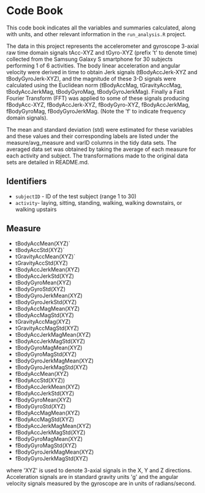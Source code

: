 # Code Book

This code book indicates all the variables and summaries calculated, along with units, and other relevant information in the `run_analysis.R` project. 


The data in this project represents the accelerometer and gyroscope 3-axial raw time domain signals tAcc-XYZ and tGyro-XYZ (prefix 't' to denote time) collected from the Samsung Galaxy S smartphone for 30 subjects performing 1 of 6 activities. The body linear acceleration and angular velocity were derived in time to obtain Jerk signals (tBodyAccJerk-XYZ and tBodyGyroJerk-XYZ), and the magnitude of these 3-D signals were calculated using the Euclidean norm (tBodyAccMag, tGravityAccMag, tBodyAccJerkMag, tBodyGyroMag, tBodyGyroJerkMag). Finally a Fast Fourier Transform (FFT) was applied to some of these signals producing fBodyAcc-XYZ, fBodyAccJerk-XYZ, fBodyGyro-XYZ, fBodyAccJerkMag, fBodyGyroMag, fBodyGyroJerkMag. (Note the 'f' to indicate frequency domain signals).


The mean and standard deviation (std) were estimated for these variables and these values and their corresponding labels are listed under the measure/avg_measure and varID columns in the tidy data sets. The averaged data set was obtained by taking the average of each measure for each activity and subject. The transformations made to the original data sets are detailed in README.md.


## Identifiers
* `subjectID` - ID of the test subject (range 1 to 30)
* `activity`- laying, sitting, standing, walking, walking downstairs, or walking upstairs


## Measure
* tBodyAccMean(XYZ)`
* tBodyAccStd(XYZ)`
* tGravityAccMean(XYZ)`
* tGravityAccStd(XYZ)
* tBodyAccJerkMean(XYZ)
* tBodyAccJerkStd(XYZ)
* tBodyGyroMean(XYZ)
* tBodyGyroStd(XYZ)
* tBodyGyroJerkMean(XYZ)
* tBodyGyroJerkStd(XYZ)
* tBodyAccMagMean(XYZ)
* tBodyAccMagStd(XYZ)
* tGravityAccMag(XYZ)
* tGravityAccMagStd(XYZ)
* tBodyAccJerkMagMean(XYZ)
* tBodyAccJerkMagStd(XYZ)
* tBodyGyroMagMean(XYZ)
* tBodyGyroMagStd(XYZ)
* tBodyGyroJerkMagMean(XYZ)
* tBodyGyroJerkMagStd(XYZ)
* fBodyAccMean(XYZ)
* fBodyAccStd(XYZ))
* fBodyAccJerkMean(XYZ)
* fBodyAccJerkStd(XYZ)
* fBodyGyroMean(XYZ)
* fBodyGyroStd(XYZ)
* fBodyAccMagMean(XYZ)
* fBodyAccMagStd(XYZ)
* fBodyAccJerkMagMean(XYZ)
* fBodyAccJerkMagStd(XYZ)
* fBodyGyroMagMean(XYZ)
* fBodyGyroMagStd(XYZ)
* fBodyGyroJerkMagMean(XYZ)
* fBodyGyroJerkMagStd(XYZ)


where 'XYZ' is used to denote 3-axial signals in the X, Y and Z directions. Acceleration signals are in standard gravity units 'g' and the angular velocity signals measured by the gyroscope are in units of radians/second.
